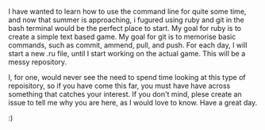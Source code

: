 I have wanted to learn how to use the command line for quite some time, and now that summer is approaching, i fugured using ruby and git in the bash terminal would be the perfect place to start. My goal for ruby is to create a simple text based game. My goal for git is to memorise basic commands, such as commit, ammend, pull, and push. For each day, I will start a new .ru file, until I start working on the actual game. This will be a messy repository. 




I, for one, would never see the need to spend time looking at this type of repoisitory, so if you have come this far, you must have have across something that catches your interest. If you don't mind, plese create an issue to tell me why you are here, as I would love to know. Have a great day.

:)
